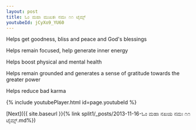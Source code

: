 ```yaml
---
layout: post
title: ಓಂ ಮಹಾ ಮುಖತಃ ನಮಃ ೧೧ ಟೈಮ್ಸ್
youtubeId: jCyXo9_YU60
---
```

 
 
Helps get goodness, bliss and peace and God's blessings
 
Helps remain focused, help generate inner energy 
 
Helps boost physical and mental health 
 
Helps remain grounded and generates a sense of gratitude towards the greater power 
 
Helps reduce bad karma
 
 
 
 


{% include youtubePlayer.html id=page.youtubeId %}
 
[Next]({{ site.baseurl }}{% link  split1/_posts/2013-11-16-ಓಂ ಮಹಾ ನಖಯ ನಮಃ ೧೧ ಟೈಮ್ಸ್.md%})
 
